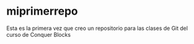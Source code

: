 # miprimerrepo
Esta es la primera vez que creo un repositorio para las clases de Git del curso de Conquer Blocks
